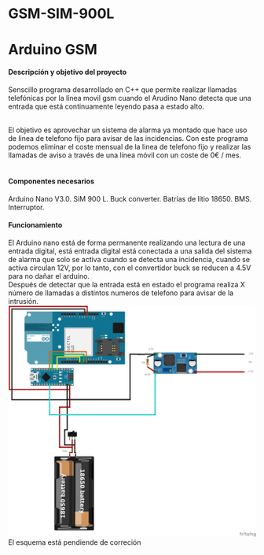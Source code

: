 # GSM-SIM-900L
<h1> Arduino GSM </h1>

<h4> Descripción y objetivo del proyecto </h4>

Senscillo programa desarrollado en C++ que permite realizar llamadas telefónicas por la línea movil gsm cuando el Arudino Nano detecta que una entrada que está continuamente leyendo pasa a estado alto. <br><br>

El objetivo es aprovechar un sistema de alarma ya montado que hace uso de linea de telefono fijo para avisar de las incidencias. Con este programa podemos eliminar el coste mensual de la linea de telefono fijo y realizar las llamadas de aviso a través de una línea móvil con un coste de 0€ / mes. <br><br>

<h4> Componentes necesarios </h4>
Arduino Nano V3.0.
SiM 900 L.
Buck converter.
Batrías de litio 18650.
BMS.
Interruptor.

<h4> Funcionamiento </h4>
El Arduino nano está de forma permanente realizando una lectura de una entrada digital, está entrada digital está conectada a una salida del sistema de alarma que solo se activa cuando se detecta una incidencia, cuando se activa circulan 12V, por lo tanto, con el convertidor buck se reducen a 4.5V para no dañar el arduino. <br>
Después de detectar que la entrada está en estado el programa realiza X número de llamadas a distintos numeros de telefono para avisar de la intrusión.

 <br>
<img src="./esquema.png">
El esquema está pendiende de correción
